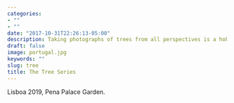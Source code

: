 ```yaml
---
categories:
- ""
- ""
date: "2017-10-31T22:26:13-05:00"
description: Taking photographs of trees from all perspectives is a hobby of mine. If you are interested in my Tree Series, visit my Instagram.
draft: false
image: portugal.jpg
keywords: ""
slug: tree
title: The Tree Series
---
```

Lisboa 2019, Pena Palace Garden.